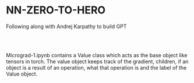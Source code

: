 # NN-ZERO-TO-HERO
Following along with Andrej Karpathy to build GPT

<br><br>

Micrograd-1.ipynb contains a Value class which acts as the base object like tensors in torch. The value object keeps track of the gradient, children, if an object is a result of an operation, what that operation is and the label of the Value object.

